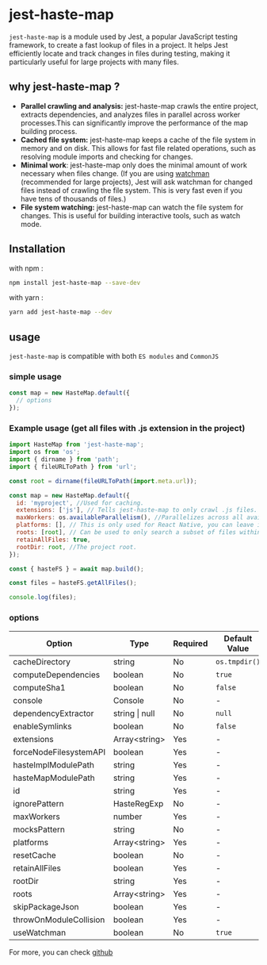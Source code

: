 # jest-haste-map

`jest-haste-map` is a module used by Jest, a popular JavaScript testing framework, to create a fast lookup of files in a project. It helps Jest efficiently locate and track changes in files during testing, making it particularly useful for large projects with many files.

## why jest-haste-map ?

- **Parallel crawling and analysis:** jest-haste-map crawls the entire project, extracts dependencies, and analyzes files in parallel across worker processes.This can significantly improve the performance of the map building process.
- **Cached file system:** jest-haste-map keeps a cache of the file system in memory and on disk. This allows for fast file related operations, such as resolving module imports and checking for changes.
- **Minimal work**: jest-haste-map only does the minimal amount of work necessary when files change. (If you are using [watchman](https://facebook.github.io/watchman/) (recommended for large projects), Jest will ask watchman for changed files instead of crawling the file system. This is very fast even if you have tens of thousands of files.)
- **File system watching:** jest-haste-map can watch the file system for changes. This is useful for building interactive tools, such as watch mode.

## Installation

with npm :

```bash
npm install jest-haste-map --save-dev
```

with yarn :

```bash
yarn add jest-haste-map --dev
```

## usage

`jest-haste-map` is compatible with both `ES modules` and `CommonJS`

### simple usage

```javascript
const map = new HasteMap.default({
  // options
});
```

### Example usage (get all files with .js extension in the project)

```javascript
import HasteMap from 'jest-haste-map';
import os from 'os';
import { dirname } from 'path';
import { fileURLToPath } from 'url';

const root = dirname(fileURLToPath(import.meta.url));

const map = new HasteMap.default({
  id: 'myproject', //Used for caching.
  extensions: ['js'], // Tells jest-haste-map to only crawl .js files.
  maxWorkers: os.availableParallelism(), //Parallelizes across all available CPUs.
  platforms: [], // This is only used for React Native, you can leave it empty.
  roots: [root], // Can be used to only search a subset of files within `rootDir`
  retainAllFiles: true,
  rootDir: root, //The project root.
});

const { hasteFS } = await map.build();

const files = hasteFS.getAllFiles();

console.log(files);
```

### options

| Option                 | Type                | Required | Default Value |
| ---------------------- | ------------------- | -------- | ------------- |
| cacheDirectory         | string              | No       | `os.tmpdir()` |
| computeDependencies    | boolean             | No       | `true`        |
| computeSha1            | boolean             | No       | `false`       |
| console                | Console             | No       | -             |
| dependencyExtractor    | string \| null      | No       | `null`        |
| enableSymlinks         | boolean             | No       | `false`       |
| extensions             | Array&lt;string&gt; | Yes      | -             |
| forceNodeFilesystemAPI | boolean             | Yes      | -             |
| hasteImplModulePath    | string              | Yes      | -             |
| hasteMapModulePath     | string              | Yes      | -             |
| id                     | string              | Yes      | -             |
| ignorePattern          | HasteRegExp         | No       | -             |
| maxWorkers             | number              | Yes      | -             |
| mocksPattern           | string              | No       | -             |
| platforms              | Array&lt;string&gt; | Yes      | -             |
| resetCache             | boolean             | No       | -             |
| retainAllFiles         | boolean             | Yes      | -             |
| rootDir                | string              | Yes      | -             |
| roots                  | Array&lt;string&gt; | Yes      | -             |
| skipPackageJson        | boolean             | Yes      | -             |
| throwOnModuleCollision | boolean             | Yes      | -             |
| useWatchman            | boolean             | No       | `true`        |

For more, you can check [github](https://github.com/jestjs/jest/tree/main/packages/jest-haste-map)
